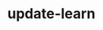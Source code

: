 # update-learn
<!--git remote set-url set url
git init 
git clone 
git log
git status
git branch
cat ~/.gitconfig
git config
git branch
git branch -d
git add
git commit -m
git merge 
git checkout -b "" //tao branch
git push -u origin main
git push tai len github
git pull tai github ve cac chinh sua va push cac file len lai
gitgnore de an cac file k muon push len github
git restore --staged "ten file"
  -->